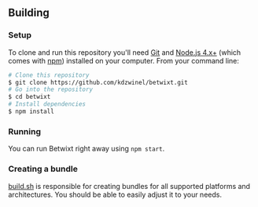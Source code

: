 ## Building

### Setup

To clone and run this repository you'll need [Git](https://git-scm.com) and [Node.js 4.x+](https://nodejs.org/en/download/) (which comes with [npm](http://npmjs.com)) installed on your computer. From your command line:

```bash
# Clone this repository
$ git clone https://github.com/kdzwinel/betwixt.git
# Go into the repository
$ cd betwixt
# Install dependencies
$ npm install
```

### Running

You can run Betwixt right away using `npm start`.

### Creating a bundle

[build.sh](https://github.com/kdzwinel/betwixt/blob/master/build.sh) is responsible for creating bundles for all supported platforms and architectures. You should be able to easily adjust it to your needs.
